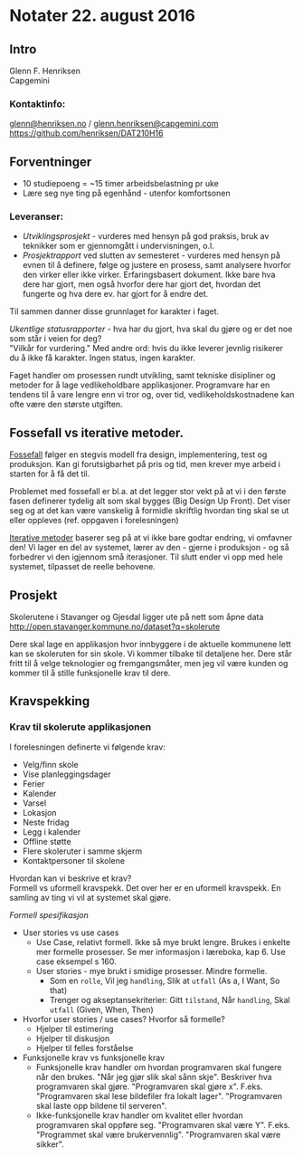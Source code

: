 # Notater 22. august 2016

## Intro

Glenn F. Henriksen   
Capgemini

### Kontaktinfo:  
glenn@henriksen.no / glenn.henriksen@capgemini.com  
https://github.com/henriksen/DAT210H16


## Forventninger

* 10 studiepoeng = ~15 timer arbeidsbelastning pr uke
* Lære seg nye ting på egenhånd - utenfor komfortsonen
	

### Leveranser: 
* *Utviklingsprosjekt* - vurderes med hensyn på god praksis, bruk av teknikker som er gjennomgått i undervisningen, o.l.  
* *Prosjektrapport* ved slutten av semesteret - vurderes med hensyn på evnen til å definere, følge og justere en prosess, samt analysere hvorfor den virker eller ikke virker. Erfaringsbasert dokument. Ikke bare hva dere har gjort, men også hvorfor dere har gjort det, hvordan det fungerte og hva dere ev. har gjort for å endre det. 

Til sammen danner disse grunnlaget for karakter i faget.

*Ukentlige statusrapporter* - hva har du gjort, hva skal du gjøre og er det noe som står i veien for deg?  
"Vilkår for vurdering." Med andre ord: hvis du ikke leverer jevnlig risikerer du å ikke få karakter.  Ingen status, ingen karakter.

Faget handler om prosessen rundt utvikling, samt tekniske disipliner og metoder for å lage vedlikeholdbare applikasjoner. Programvare har en tendens til å vare lengre enn vi tror og, over tid, vedlikeholdskostnadene kan ofte være den største utgiften. 

## Fossefall vs iterative metoder. 

[Fossefall](https://en.wikipedia.org/wiki/Waterfall_model) følger en stegvis modell fra design, implementering, test og produksjon. Kan gi forutsigbarhet på pris og tid, men krever mye arbeid i starten for å få det til. 

Problemet med fossefall er bl.a. at det legger stor vekt på at vi i den første fasen definerer tydelig alt som skal bygges (Big Design Up Front). Det viser seg og at det kan være vanskelig å formidle skriftlig hvordan ting skal se ut eller oppleves (ref. oppgaven i forelesningen)

[Iterative metoder](https://en.wikipedia.org/wiki/Iterative_and_incremental_development) baserer seg på at vi ikke bare godtar endring, vi omfavner den! Vi lager en del av systemet, lærer av den - gjerne i produksjon - og så forbedrer vi den igjennom små iterasjoner. Til slutt ender vi opp med hele systemet, tilpasset de reelle behovene. 

## Prosjekt

Skolerutene i Stavanger og Gjesdal ligger ute på nett som åpne data   
http://open.stavanger.kommune.no/dataset?q=skolerute 

Dere skal lage en applikasjon hvor innbyggere i de aktuelle kommunene lett kan se skoleruten for sin skole. Vi kommer tilbake til detaljene her. 
Dere står fritt til å velge teknologier og fremgangsmåter, men jeg vil være kunden og kommer til å stille funksjonelle krav til dere. 


## Kravspekking

### Krav til skolerute applikasjonen

I forelesningen definerte vi følgende krav: 
* Velg/finn skole
* Vise planleggingsdager
* Ferier
* Kalender
* Varsel
* Lokasjon
* Neste fridag
* Legg i kalender
* Offline støtte
* Flere skoleruter i samme skjerm
* Kontaktpersoner til skolene

Hvordan kan vi beskrive et krav?  
Formell vs uformell kravspekk. Det over her er en uformell kravspekk. En samling av ting vi vil at systemet skal gjøre. 
			
*Formell spesifikasjon* 

* User stories vs use cases
  * Use Case, relativt formell. Ikke så mye brukt lengre. Brukes i enkelte mer formelle prosesser. Se mer informasjon i læreboka, kap 6. Use case eksempel s 160. 
  * User stories - mye brukt i smidige prosesser. Mindre formelle.
    * Som en `rolle`, Vil jeg `handling`, Slik at `utfall` (As a, I Want, So that)
	* Trenger og akseptansekriterier: Gitt `tilstand`, Når `handling`, Skal `utfall` (Given, When, Then)
* Hvorfor user stories / use cases? Hvorfor så formelle?
  * Hjelper til estimering
  * Hjelper til diskusjon
  * Hjelper til felles forståelse
* Funksjonelle krav vs funksjonelle krav
  * Funksjonelle krav handler om hvordan programvaren skal fungere når den brukes. "Når jeg gjør slik skal sånn skje". Beskriver hva programvaren skal gjøre. "Programvaren skal gjøre x". F.eks. "Programvaren skal lese bildefiler fra lokalt lager". "Programvaren skal laste opp bildene til serveren". 
  * Ikke-funksjonelle krav handler om kvalitet eller hvordan programvaren skal oppføre seg. "Programvaren skal være Y". F.eks. "Programmet skal være brukervennlig". "Programvaren skal være sikker". 


